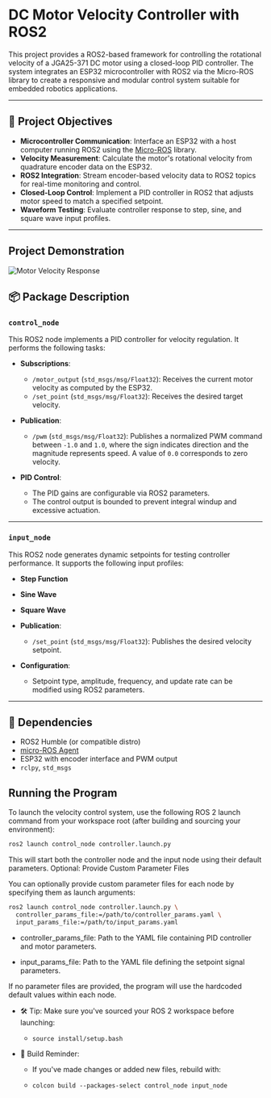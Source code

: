 # DC Motor Velocity Controller with ROS2

This project provides a ROS2-based framework for controlling the rotational velocity of a JGA25-371 DC motor using a closed-loop PID controller. The system integrates an ESP32 microcontroller with ROS2 via the Micro-ROS library to create a responsive and modular control system suitable for embedded robotics applications.

---

## 🚀 Project Objectives

- **Microcontroller Communication**: Interface an ESP32 with a host computer running ROS2 using the [Micro-ROS](https://micro.ros.org/) library.
- **Velocity Measurement**: Calculate the motor's rotational velocity from quadrature encoder data on the ESP32.
- **ROS2 Integration**: Stream encoder-based velocity data to ROS2 topics for real-time monitoring and control.
- **Closed-Loop Control**: Implement a PID controller in ROS2 that adjusts motor speed to match a specified setpoint.
- **Waveform Testing**: Evaluate controller response to step, sine, and square wave input profiles.

---

## Project Demonstration

![Motor Velocity Response](assets/demo.gif)


## 📦 Package Description

### `control_node`

This ROS2 node implements a PID controller for velocity regulation. It performs the following tasks:

- **Subscriptions**:
  - `/motor_output` (`std_msgs/msg/Float32`): Receives the current motor velocity as computed by the ESP32.
  - `/set_point` (`std_msgs/msg/Float32`): Receives the desired target velocity.

- **Publication**:
  - `/pwm` (`std_msgs/msg/Float32`): Publishes a normalized PWM command between `-1.0` and `1.0`, where the sign indicates direction and the magnitude represents speed. A value of `0.0` corresponds to zero velocity.

- **PID Control**:
  - The PID gains are configurable via ROS2 parameters.
  - The control output is bounded to prevent integral windup and excessive actuation.

---

### `input_node`

This ROS2 node generates dynamic setpoints for testing controller performance. It supports the following input profiles:

- **Step Function**
- **Sine Wave**
- **Square Wave**

- **Publication**:
  - `/set_point` (`std_msgs/msg/Float32`): Publishes the desired velocity setpoint.

- **Configuration**:
  - Setpoint type, amplitude, frequency, and update rate can be modified using ROS2 parameters.

---

## 🧰 Dependencies

- ROS2 Humble (or compatible distro)
- [micro-ROS Agent](https://micro.ros.org/docs/tutorials/core/first_application_linux/)
- ESP32 with encoder interface and PWM output
- `rclpy`, `std_msgs`

## Running the Program

To launch the velocity control system, use the following ROS 2 launch command from your workspace root (after building and sourcing your environment):

```bash
ros2 launch control_node controller.launch.py
```
This will start both the controller node and the input node using their default parameters.
Optional: Provide Custom Parameter Files

You can optionally provide custom parameter files for each node by specifying them as launch arguments:

```bash
ros2 launch control_node controller.launch.py \
  controller_params_file:=/path/to/controller_params.yaml \
  input_params_file:=/path/to/input_params.yaml
```
- controller_params_file: Path to the YAML file containing PID controller and motor parameters.

- input_params_file: Path to the YAML file defining the setpoint signal parameters.

If no parameter files are provided, the program will use the hardcoded default values within each node.

- 🛠 Tip: Make sure you've sourced your ROS 2 workspace before launching:
  - `source install/setup.bash`

- 🧱 Build Reminder:
  - If you've made changes or added new files, rebuild with:

  - `colcon build --packages-select control_node input_node`
